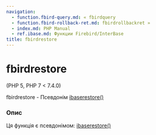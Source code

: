 ```yaml
---
navigation:
  - function.fbird-query.md: « fbirdquery
  - function.fbird-rollback-ret.md: fbirdrollbackret »
  - index.md: PHP Manual
  - ref.ibase.md: Функции Firebird/InterBase
title: fbirdrestore
---
```

# fbirdrestore

(PHP 5, PHP 7 < 7.4.0)

fbirdrestore - Псевдонім [ibaserestore()](function.ibase-restore.md)

### Опис

Ця функція є псевдонімом: [ibaserestore()](function.ibase-restore.md)
